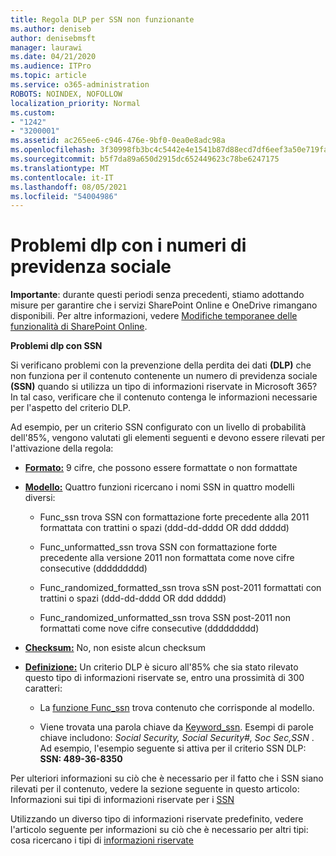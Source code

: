 ```yaml
---
title: Regola DLP per SSN non funzionante
ms.author: deniseb
author: denisebmsft
manager: laurawi
ms.date: 04/21/2020
ms.audience: ITPro
ms.topic: article
ms.service: o365-administration
ROBOTS: NOINDEX, NOFOLLOW
localization_priority: Normal
ms.custom:
- "1242"
- "3200001"
ms.assetid: ac265ee6-c946-476e-9bf0-0ea0e8adc98a
ms.openlocfilehash: 3f30998fb3bc4c5442e4e1541b87d88ecd7df6eef3a50e719fa5014eb86af39c
ms.sourcegitcommit: b5f7da89a650d2915dc652449623c78be6247175
ms.translationtype: MT
ms.contentlocale: it-IT
ms.lasthandoff: 08/05/2021
ms.locfileid: "54004986"
---
```

# <a name="dlp-issues-with-social-security-numbers"></a>Problemi dlp con i numeri di previdenza sociale

**Importante**: durante questi periodi senza precedenti, stiamo adottando misure per garantire che i servizi SharePoint Online e OneDrive rimangano disponibili. Per altre informazioni, vedere [Modifiche temporanee delle funzionalità di SharePoint Online](https://aka.ms/ODSPAdjustments).

**Problemi dlp con SSN**

Si verificano problemi con la prevenzione della perdita dei dati **(DLP)** che non funziona per il contenuto contenente un numero di previdenza sociale **(SSN)** quando si utilizza un tipo di informazioni riservate in Microsoft 365? In tal caso, verificare che il contenuto contenga le informazioni necessarie per l'aspetto del criterio DLP. 
  
Ad esempio, per un criterio SSN configurato con un livello di probabilità dell'85%, vengono valutati gli elementi seguenti e devono essere rilevati per l'attivazione della regola:
  
- **[Formato:](https://docs.microsoft.com/microsoft-365/compliance/sensitive-information-type-entity-definitions#format-80)** 9 cifre, che possono essere formattate o non formattate

- **[Modello:](https://msconnect.microsoft.com/https:/docs.microsoft.com/office365/securitycompliance/what-the-sensitive-information-types-look-for#pattern-80)** Quattro funzioni ricercano i nomi SSN in quattro modelli diversi:

  - Func_ssn trova SSN con formattazione forte precedente alla 2011 formattata con trattini o spazi (ddd-dd-dddd OR ddd ddddd)

  - Func_unformatted_ssn trova SSN con formattazione forte precedente alla versione 2011 non formattata come nove cifre consecutive (ddddddddd)

  - Func_randomized_formatted_ssn trova sSN post-2011 formattati con trattini o spazi (ddd-dd-dddd OR ddd ddddd)

  - Func_randomized_unformatted_ssn trova SSN post-2011 non formattati come nove cifre consecutive (ddddddddd)

- **[Checksum:](https://docs.microsoft.com/microsoft-365/compliance/sensitive-information-type-entity-definitions#checksum-79)** No, non esiste alcun checksum

- **[Definizione:](https://docs.microsoft.com/microsoft-365/compliance/sensitive-information-type-entity-definitions#definition-80)** Un criterio DLP è sicuro all'85% che sia stato rilevato questo tipo di informazioni riservate se, entro una prossimità di 300 caratteri:

  - La [funzione Func_ssn](https://docs.microsoft.com/microsoft-365/compliance/sensitive-information-type-entity-definitions#pattern-80) trova contenuto che corrisponde al modello.

  - Viene trovata una parola chiave da [Keyword_ssn](https://docs.microsoft.com/microsoft-365/compliance/sensitive-information-type-entity-definitions#keyword_ssn). Esempi di parole chiave includono:  *Social Security, Social Security#, Soc Sec,SSN*  . Ad esempio, l'esempio seguente si attiva per il criterio SSN DLP: **SSN: 489-36-8350**
  
Per ulteriori informazioni su ciò che è necessario per il fatto che i SSN siano rilevati per il contenuto, vedere la sezione seguente in questo articolo: Informazioni sui tipi di informazioni riservate per i [SSN](https://docs.microsoft.com/microsoft-365/compliance/sensitive-information-type-entity-definitions#us-social-security-number-ssn)
  
Utilizzando un diverso tipo di informazioni riservate predefinito, vedere l'articolo seguente per informazioni su ciò che è necessario per altri tipi: cosa ricercano i tipi di [informazioni riservate](https://docs.microsoft.com/microsoft-365/compliance/sensitive-information-type-entity-definitions)
  